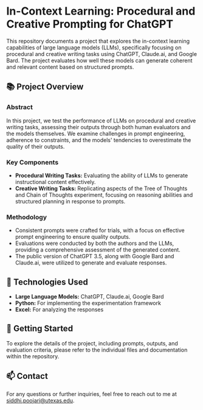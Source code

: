 # In-Context Learning: Procedural and Creative Prompting for ChatGPT

This repository documents a project that explores the in-context learning capabilities of large language models (LLMs), specifically focusing on procedural and creative writing tasks using ChatGPT, Claude.ai, and Google Bard. The project evaluates how well these models can generate coherent and relevant content based on structured prompts.

## 📚 Project Overview

### Abstract
In this project, we test the performance of LLMs on procedural and creative writing tasks, assessing their outputs through both human evaluators and the models themselves. We examine challenges in prompt engineering, adherence to constraints, and the models' tendencies to overestimate the quality of their outputs.

### Key Components

- **Procedural Writing Tasks:** Evaluating the ability of LLMs to generate instructional content effectively.
- **Creative Writing Tasks:** Replicating aspects of the Tree of Thoughts and Chain of Thoughts experiment, focusing on reasoning abilities and structured planning in response to prompts.

### Methodology

- Consistent prompts were crafted for trials, with a focus on effective prompt engineering to ensure quality outputs.
- Evaluations were conducted by both the authors and the LLMs, providing a comprehensive assessment of the generated content.
- The public version of ChatGPT 3.5, along with Google Bard and Claude.ai, were utilized to generate and evaluate responses.

## 🚀 Technologies Used

- **Large Language Models:** ChatGPT, Claude.ai, Google Bard
- **Python:** For implementing the experimentation framework
- **Excel:** For analyzing the responses
  
## 📄 Getting Started

To explore the details of the project, including prompts, outputs, and evaluation criteria, please refer to the individual files and documentation within the repository.

## 📫 Contact

For any questions or further inquiries, feel free to reach out to me at [siddhi.poojari@utexas.edu](mailto:siddhi.poojari@utexas.edu).
